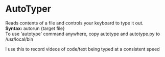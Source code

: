 # AutoTyper
Reads contents of a file and controls your keyboard to type it out.  
**Syntax:** autorun {target file}  
To use 'autotype' command anywhere, copy autotype and autotype.py to /usr/local/bin

I use this to record videos of code/text being typed at a consistent speed
